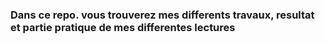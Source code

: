  ### Dans ce repo. vous trouverez mes differents travaux, resultat et partie pratique de mes differentes lectures   
